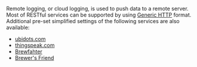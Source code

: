 Remote logging, or cloud logging, is used to push data to a remote server. Most of RESTful services can be supported by using [Generic HTTP](GenericHttpLogging.md) format. Additional pre-set simplified settings of the following services are also available:
* [ubidots.com](ubidots.md)
* [thingspeak.com](thingspeak.md)
* [Brewfahter](brewfather.md)
* [Brewer's Friend](brewersfriend.md)

